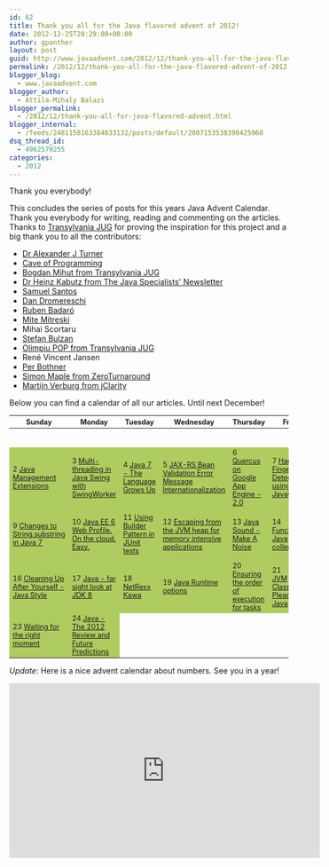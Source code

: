 ```yaml
---
id: 62
title: Thank you all for the Java flavored advent of 2012!
date: 2012-12-25T20:29:00+00:00
author: gpanther
layout: post
guid: http://www.javaadvent.com/2012/12/thank-you-all-for-the-java-flavored-advent-of-2012/
permalink: /2012/12/thank-you-all-for-the-java-flavored-advent-of-2012.html
blogger_blog:
  - www.javaadvent.com
blogger_author:
  - Attila-Mihaly Balazs
blogger_permalink:
  - /2012/12/thank-you-all-for-java-flavored-advent.html
blogger_internal:
  - /feeds/2481158163384033132/posts/default/2807153538398425968
dsq_thread_id:
  - 4962579255
categories:
  - 2012
---
```

<p>Thank you everybody!</p> <p>This concludes the series of posts for this years Java Advent Calendar. Thank you everybody for writing, reading and commenting on the articles. Thanks to <a href="http://www.javaadvent.com/transylvania-jug.org">Transylvania JUG</a> for proving the inspiration for this project and a big thank you to all the contributors:</p> <ul><li><a href="https://nerds-central.blogspot.com/">Dr Alexander J Turner</a></li><li><a href="http://www.caveofprogramming.com/">Cave of Programming</a></li><li><a href="http://transylvania-jug.org/">Bogdan Mihut from Transylvania JUG</a></li><li><a href="http://www.javaspecialists.eu/">Dr Heinz Kabutz from The Java Specialists' Newsletter</a></li><li><a href="http://www.samaxes.com/">Samuel Santos</a></li><li><a href="http://www.achartengine.org/">Dan Dromereschi</a></li><li><a href="http://uk.linkedin.com/in/rbadaro/">Ruben Badaró</a></li><li><a href="http://jug.mk/">Mite Mitreski</a></li><li>Mihai Scortaru</li><li><a href="http://www.linkedin.com/pub/stefan-bulzan/2a/7b6/b37">Stefan Bulzan </a></li><li><a href="http://transylvania-jug.org/">Olimpiu POP from Transylvania JUG</a></li><li>René Vincent Jansen</li><li><a href="http://per.bothner.com/">Per Bothner</a></li><li><a href="http://www.zeroturnaround.com/">Simon Maple from ZeroTurnaround</a></li><li><a href="http://www.jclarity.com/">Martijn Verburg from jClarity</a></li></ul> <p>Below you can find a calendar of all our articles. Until next December!</p> <table style="font-size: 90%;"><thead><tr><th>Sunday</th><th>Monday</th><th>Tuesday</th><th>Wednesday</th><th>Thursday</th><th>Friday</th><th>Saturday</th></tr></thead><tbody><tr><td></td><td></td><td></td><td></td><td></td><td></td><td bgcolor="#AFCC6">1 <a href="http://www.javaadvent.com/2012/12/restart-me-up.html">(Re)Start me up!</a></td></tr><tr><td bgcolor="#AFCC6">2 <a href="http://www.javaadvent.com/2012/12/java-management-extensions.html">Java Management Extensions</a></td><td bgcolor="#AFCC6">3 <a href="http://www.javaadvent.com/2012/12/multi-threading-in-java-swing-with.html">Multi-threading in Java Swing with SwingWorker</a></td><td bgcolor="#AFCC6">4 <a href="http://www.javaadvent.com/2012/12/java-7-language-grows-up.html">Java 7 - The Language Grows Up</a></td><td bgcolor="#AFCC6">5 <a href="http://www.javaadvent.com/2012/12/jax-rs-bean-validation-error-message-internationalization.html">JAX-RS Bean Validation Error Message Internationalization</a></td><td bgcolor="#AFCC6">6 <a href="http://www.javaadvent.com/2012/12/quercus-on-google-app-engine-20.html">Quercus on Google App Engine - 2.0</a></td><td bgcolor="#AFCC6">7 <a href="http://www.javaadvent.com/2012/12/hand-and-finger-detection-using-javacv.html">Hand and Finger Detection using JavaCV </a></td><td bgcolor="#AFCC6">8 <a href="http://www.javaadvent.com/2012/12/of-hacking-enums-and-modifying-final.html"> Of Hacking Enums and Modifying "final static" Fields</a></td></tr><tr><td bgcolor="#AFCC6">9 <a href="http://www.javaadvent.com/2012/12/changes-to-stringsubstring-in-java-7.html">Changes to String.substring in Java 7</a></td><td bgcolor="#AFCC6">10 <a href="http://www.javaadvent.com/2012/12/java-ee-6-web-profile-on-cloud-easy.html">Java EE 6 Web Profile. On the cloud. Easy.</a></td><td bgcolor="#AFCC6">11 <a href="http://www.javaadvent.com/2012/12/using-builder-pattern-in-junit-tests.html">Using Builder Pattern in JUnit tests</a></td><td bgcolor="#AFCC6">12 <a href="http://www.javaadvent.com/2012/12/escaping-jvm-heap-for-memory-intensive.html">Escaping from the JVM heap for memory intensive applications</a></td><td bgcolor="#AFCC6">13 <a href="http://www.javaadvent.com/2012/12/java-sound-make-noise.html">Java Sound - Make A Noise</a></td><td bgcolor="#AFCC6">14 <a href="http://www.javaadvent.com/2012/12/functional-java-collections.html">Functional Java collections</a></td><td bgcolor="#AFCC6">15 <a href="http://www.javaadvent.com/2012/12/achartengine-charting-library-for.html">AChartEngine - A Charting Library for Android Applications</a></td></tr><tr><td bgcolor="#AFCC6">16 <a href="http://www.javaadvent.com/2012/12/cleaning-up-after-yourself-java-style.html">Cleaning Up After Yourself - Java Style</a></td><td bgcolor="#AFCC6">17 <a href="http://www.javaadvent.com/2012/12/java-far-sight-look-at-jdk-8.html">Java - far sight look at JDK 8</a></td><td bgcolor="#AFCC6">18<br /><a href="http://www.javaadvent.com/2012/12/netrexx.html">NetRexx</a><br /><a href="http://www.javaadvent.com/2012/12/kawa-oldest-functional-language-on-jvm.html">Kawa</a></td><td bgcolor="#AFCC6">19 <a href="http://www.javaadvent.com/2012/12/java-runtime-options.html">Java Runtime options</a></td><td bgcolor="#AFCC6">20 <a href="http://www.javaadvent.com/2012/12/ensuring-order-of-execution-for-tasks.html">Ensuring the order of execution for tasks</a></td><td bgcolor="#AFCC6">21<br/><a href="http://www.javaadvent.com/2012/12/under-jvm-hood-classloaders.html">JVM Classloaders</a><br/><a href="http://www.javaadvent.com/2012/12/pleading-for-java.html">Pleading for Java</a></td><td bgcolor="#AFCC6">22 <a href="http://www.javaadvent.com/2012/12/weak-weaker-weakest-harnessing-garbage.html">Weak, Weaker, Weakest</a></td></tr><tr><td bgcolor="#AFCC6">23 <a href="http://www.javaadvent.com/2012/12/waiting-for-right-moment-in-integration.html">Waiting for the right moment</a></td><td bgcolor="#AFCC6">24 <a href="http://www.javaadvent.com/2012/12/java-2012-review-and-future-predictions.html">Java - The 2012 Review and Future Predictions</a></td><td></td><td></td><td></td><td></td><td></td></tr></tbody></table> <p><em>Update</em>: Here is a nice advent calendar about numbers. See you in a year!</p> <center><iframe width="560" height="315" src="https://www.youtube-nocookie.com/embed/VpBmt11czaI" frameborder="0" allowfullscreen></iframe></center>